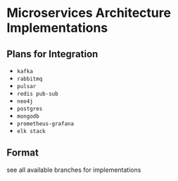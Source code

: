 # Microservices Architecture Implementations

## Plans for Integration

- `kafka`
- `rabbitmq`
- `pulsar`
- `redis pub-sub`
- `neo4j`
- `postgres`
- `mongodb`
- `prometheus-grafana`
- `elk stack`

## Format

see all available branches for implementations
